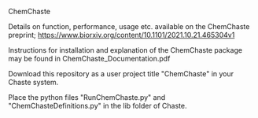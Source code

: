 ChemChaste

Details on function, performance, usage etc. available on the ChemChaste preprint; https://www.biorxiv.org/content/10.1101/2021.10.21.465304v1

Instructions for installation and explanation of the ChemChaste package may be found in ChemChaste_Documentation.pdf

Download this repository as a user project title "ChemChaste" in your Chaste system.

Place the python files "RunChemChaste.py" and "ChemChasteDefinitions.py" in the lib folder of Chaste.
